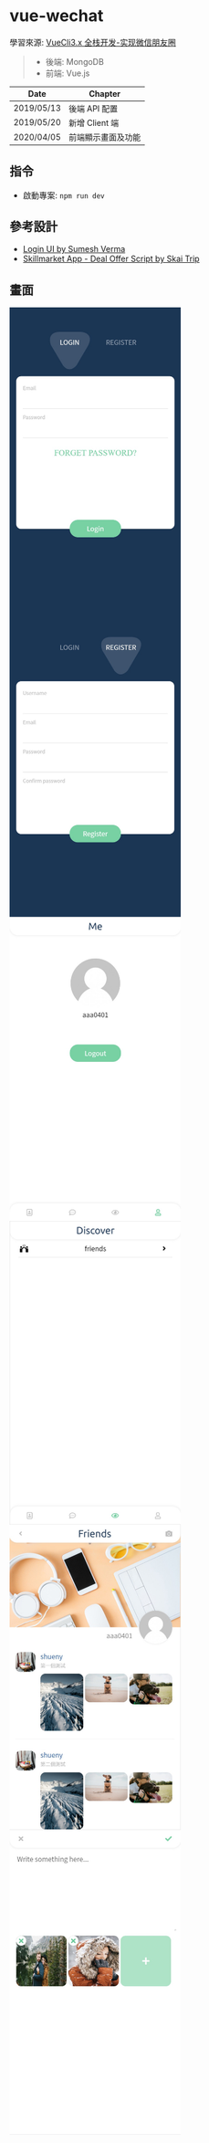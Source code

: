 ﻿# vue-wechat

學習來源: [VueCli3.x 全栈开发-实现微信朋友圈](https://www.udemy.com/vuecli3forwechat/)

> - 後端: MongoDB
> - 前端: Vue.js

| Date       | Chapter            |
| ---------- | ------------------ |
| 2019/05/13 | 後端 API 配置      |
| 2019/05/20 | 新增 Client 端     |
| 2020/04/05 | 前端顯示畫面及功能 |

## 指令

- 啟動專案: `npm run dev`

## 參考設計

- [Login UI by Sumesh Verma](https://dribbble.com/shots/4754884-Login-UI)
- [Skillmarket App - Deal Offer Script by Skai Trip](https://dribbble.com/shots/6935536-Skillmarket-App-Deal-Offer-Script)

## 畫面

<div style="display: inline-flex; flex-wrap: wrap;">
<img src="./client/src/assets/img/login_img.jpg" width="300px">
<img src="./client/src/assets/img/register_img.jpg" width="300px">
<img src="./client/src/assets/img/me_img.jpg" width="300px">
<img src="./client/src/assets/img/discover_img.jpg" width="300px">
<img src="./client/src/assets/img/friends_img.jpg" width="300px">
<img src="./client/src/assets/img/addmessage_img.jpg" width="300px">
</div>
